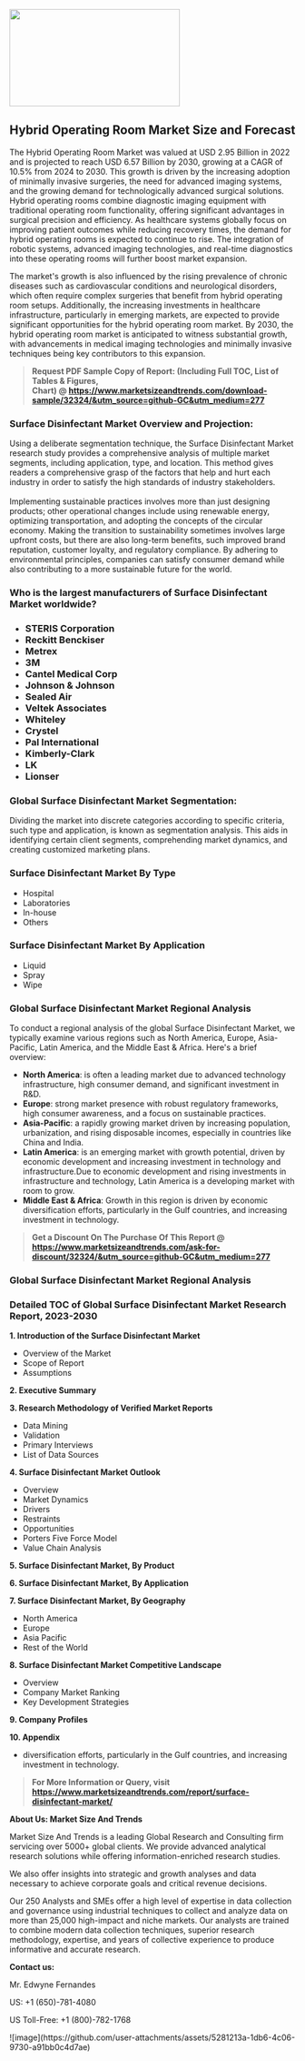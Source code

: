 <p><img class="alignnone size-medium wp-image-20088" src="https://ffe5etoiles.com/wp-content/uploads/2024/12/MST1-300x171.png" alt="" width="300" height="171" /></p><h2>Hybrid Operating Room Market Size and Forecast</h2><p>The Hybrid Operating Room Market was valued at USD 2.95 Billion in 2022 and is projected to reach USD 6.57 Billion by 2030, growing at a CAGR of 10.5% from 2024 to 2030. This growth is driven by the increasing adoption of minimally invasive surgeries, the need for advanced imaging systems, and the growing demand for technologically advanced surgical solutions. Hybrid operating rooms combine diagnostic imaging equipment with traditional operating room functionality, offering significant advantages in surgical precision and efficiency. As healthcare systems globally focus on improving patient outcomes while reducing recovery times, the demand for hybrid operating rooms is expected to continue to rise. The integration of robotic systems, advanced imaging technologies, and real-time diagnostics into these operating rooms will further boost market expansion.</p><p>The market's growth is also influenced by the rising prevalence of chronic diseases such as cardiovascular conditions and neurological disorders, which often require complex surgeries that benefit from hybrid operating room setups. Additionally, the increasing investments in healthcare infrastructure, particularly in emerging markets, are expected to provide significant opportunities for the hybrid operating room market. By 2030, the hybrid operating room market is anticipated to witness substantial growth, with advancements in medical imaging technologies and minimally invasive techniques being key contributors to this expansion.</p></p><blockquote id="" class=""><strong>Request PDF Sample Copy of Report: (Including Full TOC, List of Tables &amp; Figures, Chart)&nbsp;@&nbsp;<strong><a href="https://www.marketsizeandtrends.com/download-sample/32324/&utm_source=github-GC&utm_medium=277" target="_blank">https://www.marketsizeandtrends.com/download-sample/32324/&utm_source=github-GC&utm_medium=277</a></strong></strong></blockquote><h3 id="" class="">Surface Disinfectant Market&nbsp;Overview and Projection:</h3><p id="" class="">Using a deliberate segmentation technique, the Surface Disinfectant Market research study provides a comprehensive analysis of multiple market segments, including application, type, and location. This method gives readers a comprehensive grasp of the factors that help and hurt each industry in order to satisfy the high standards of industry stakeholders. <br /> <br />Implementing sustainable practices involves more than just designing products; other operational changes include using renewable energy, optimizing transportation, and adopting the concepts of the circular economy. Making the transition to sustainability sometimes involves large upfront costs, but there are also long-term benefits, such improved brand reputation, customer loyalty, and regulatory compliance. By adhering to environmental principles, companies can satisfy consumer demand while also contributing to a more sustainable future for the world.</p><h3 id="" class="">Who is the largest manufacturers of&nbsp;Surface Disinfectant Market worldwide?</h3><h3 class=""><p><ul><li>STERIS Corporation </li><li> Reckitt Benckiser </li><li> Metrex </li><li> 3M </li><li> Cantel Medical Corp </li><li> Johnson & Johnson </li><li> Sealed Air </li><li> Veltek Associates </li><li> Whiteley </li><li> Crystel </li><li> Pal International </li><li> Kimberly-Clark </li><li> LK </li><li> Lionser</li></ul></p></h3><h3 id="" class="">Global&nbsp;Surface Disinfectant Market Segmentation:</h3><p id="" class="">Dividing the market into discrete categories according to specific criteria, such type and application, is known as segmentation analysis. This aids in identifying certain client segments, comprehending market dynamics, and creating customized marketing plans.</p><h3 id="" class="">Surface Disinfectant Market&nbsp;By Type</h3><p><p><ul><li>Hospital </li><li> Laboratories </li><li> In-house </li><li> Others</p></li></ul></p></p><h3 id="" class="">Surface Disinfectant Market&nbsp;By Application</h3><p class=""><p><ul><li>Liquid </li><li> Spray </li><li> Wipe</li></ul></p></p><h3 id="" class="">Global Surface Disinfectant Market Regional Analysis</h3><p id="" class="">To conduct a regional analysis of the global Surface Disinfectant Market, we typically examine various regions such as North America, Europe, Asia-Pacific, Latin America, and the Middle East &amp; Africa. Here's a brief overview:</p><ul><li><strong>North America</strong>: is often a leading market due to advanced technology infrastructure, high consumer demand, and significant investment in R&amp;D.</li><li><strong>Europe</strong>: strong market presence with robust regulatory frameworks, high consumer awareness, and a focus on sustainable practices.</li><li><strong>Asia-Pacific</strong>: a rapidly growing market driven by increasing population, urbanization, and rising disposable incomes, especially in countries like China and India.</li><li><strong>Latin America</strong>: is an emerging market with growth potential, driven by economic development and increasing investment in technology and infrastructure.Due to economic development and rising investments in infrastructure and technology, Latin America is a developing market with room to grow.</li><li><strong>Middle East &amp; Africa</strong>: Growth in this region is driven by economic diversification efforts, particularly in the Gulf countries, and increasing investment in technology.</li></ul><blockquote id="" class=""><strong>Get a Discount On The Purchase Of This Report @ <strong><a href="https://www.marketsizeandtrends.com/ask-for-discount/32324/&utm_source=github-GC&utm_medium=277" target="_blank">https://www.marketsizeandtrends.com/ask-for-discount/32324/&utm_source=github-GC&utm_medium=277</a></strong></strong></blockquote><h3 id="" class="">Global Surface Disinfectant Market Regional Analysis</h3><h3 id="" class="">Detailed TOC of Global Surface Disinfectant Market Research Report, 2023-2030</h3><p id="" class=""><strong>1. Introduction of the Surface Disinfectant Market</strong></p><ul><li>Overview of the Market</li><li>Scope of Report</li><li>Assumptions</li></ul><p id="" class=""><strong>2. Executive Summary</strong></p><p id="" class=""><strong>3. Research Methodology of Verified Market Reports</strong></p><ul><li>Data Mining</li><li>Validation</li><li>Primary Interviews</li><li>List of Data Sources</li></ul><p id="" class=""><strong>4. Surface Disinfectant Market Outlook</strong></p><ul><li>Overview</li><li>Market Dynamics</li><li>Drivers</li><li>Restraints</li><li>Opportunities</li><li>Porters Five Force Model</li><li>Value Chain Analysis</li></ul><p id="" class=""><strong>5. Surface Disinfectant Market, By Product</strong></p><p id="" class=""><strong>6. Surface Disinfectant Market, By Application</strong></p><p id="" class=""><strong>7. Surface Disinfectant Market, By Geography</strong></p><ul><li>North America</li><li>Europe</li><li>Asia Pacific</li><li>Rest of the World</li></ul><p id="" class=""><strong>8. Surface Disinfectant Market Competitive Landscape</strong></p><ul><li>Overview</li><li>Company Market Ranking</li><li>Key Development Strategies</li></ul><p id="" class=""><strong>9. Company Profiles</strong></p><p id="" class=""><strong>10. Appendix</strong></p><ul><li>diversification efforts, particularly in the Gulf countries, and increasing investment in technology.</li></ul><blockquote id="" class=""><strong>For More Information or Query, visit <strong><strong><a href="https://www.marketsizeandtrends.com/report/surface-disinfectant-market/" target="_blank">https://www.marketsizeandtrends.com/report/surface-disinfectant-market/</a></strong></strong></strong></blockquote><p id="" class=""><strong>About Us: Market Size And Trends</strong></p><p id="" class="">Market Size And Trends is a leading Global Research and Consulting firm servicing over 5000+ global clients. We provide advanced analytical research solutions while offering information-enriched research studies.</p><p id="" class="">We also offer insights into strategic and growth analyses and data necessary to achieve corporate goals and critical revenue decisions.</p><p id="" class="">Our 250 Analysts and SMEs offer a high level of expertise in data collection and governance using industrial techniques to collect and analyze data on more than 25,000 high-impact and niche markets. Our analysts are trained to combine modern data collection techniques, superior research methodology, expertise, and years of collective experience to produce informative and accurate research.</p><p id="" class=""><strong>Contact us:</strong></p><p id="" class="">Mr. Edwyne Fernandes</p><p id="" class="">US: +1 (650)-781-4080</p><p id="" class="">US Toll-Free: +1 (800)-782-1768</p>
![image](https://github.com/user-attachments/assets/5281213a-1db6-4c06-9730-a91bb0c4d7ae)
